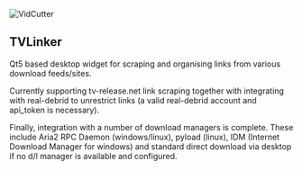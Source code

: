![VidCutter](https://raw.githubusercontent.com/ozmartian/tvlinker/master/assets/images/tvlinker.png)
<h2>TVLinker</h2>

Qt5 based desktop widget for scraping and organising links from various download feeds/sites. 

Currently supporting tv-release.net link scraping together with integrating with real-debrid to
unrestrict links (a valid real-debrid account and api_token is necessary).

Finally, integration with a number of download managers is complete. These include Aria2 RPC Daemon (windows/linux),
pyload (linux), IDM (Internet Download Manager for windows) and standard direct download via desktop if no d/l
manager is available and configured.
